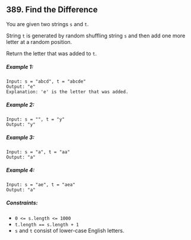 ## 389. Find the Difference
You are given two strings ```s``` and ```t```.

String ```t``` is generated by random shuffling string ```s``` and then add one more letter at a random position.

Return the letter that was added to ```t```.

##### Example 1:
```
Input: s = "abcd", t = "abcde"
Output: "e"
Explanation: 'e' is the letter that was added.
```
##### Example 2:
```
Input: s = "", t = "y"
Output: "y"
```
##### Example 3:
```
Input: s = "a", t = "aa"
Output: "a"
```
##### Example 4:
```
Input: s = "ae", t = "aea"
Output: "a"
```

##### Constraints:

* ```0 <= s.length <= 1000```
* ```t.length == s.length + 1```
* ```s``` and ```t``` consist of lower-case English letters.